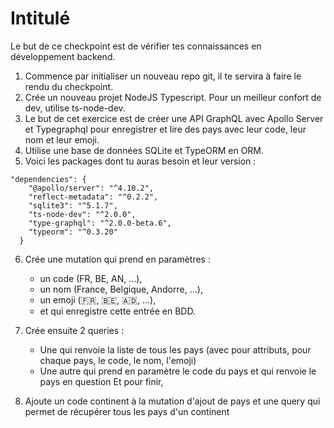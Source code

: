 # Intitulé 

Le but de ce checkpoint est de vérifier tes connaissances en développement backend.

1. Commence par initialiser un nouveau repo git, il te servira à faire le rendu du checkpoint.
2. Crée un nouveau projet NodeJS Typescript.
    Pour un meilleur confort de dev, utilise ts-node-dev.
3. Le but de cet exercice est de créer une API GraphQL avec Apollo Server et Typegraphql pour enregistrer et lire des pays avec leur code, leur nom et leur emoji.
4. Utilise une base de données SQLite et TypeORM en ORM.
5. Voici les packages dont tu auras besoin et leur version :
```
"dependencies": {
    "@apollo/server": "^4.10.2",
    "reflect-metadata": "^0.2.2",
    "sqlite3": "^5.1.7",
    "ts-node-dev": "^2.0.0",
    "type-graphql": "^2.0.0-beta.6",
    "typeorm": "^0.3.20"
  }
  ```
6. Crée une mutation qui prend en paramètres :
    * un code (FR, BE, AN, ...),
    * un nom (France, Belgique, Andorre, ...),
    * un emoji (🇫🇷, 🇧🇪, 🇦🇩, ...),
    * et qui enregistre cette entrée en BDD.

7. Crée ensuite 2 queries :
    * Une qui renvoie la liste de tous les pays (avec pour attributs, pour chaque pays, le code, le nom, l'emoji)
    * Une autre qui prend en paramètre le code du pays et qui renvoie le pays en question
Et pour finir,

8. Ajoute un code continent à la mutation d'ajout de pays et une query qui permet de récupérer tous les pays d'un continent